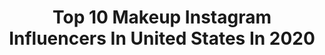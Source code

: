 ---
title: Top 10 Makeup Instagram Influencers In United States In 2020
description: >-
  Find top makeup Instagram influencers in United States in 2020. Most popular hashtags: #colourpop #makeup #colourpopcosmetics #anastasiabeverlyhills.
platform: Instagram
profiles:
  - username: "saratagaloa"
    fullname: >-
      Sara Tagaloa
    location: "United States"
    followers: 3611
    engagement: 696
    commentsToLikes: 0.023460
    id: ck8szz6vjqae30j782o8807pn
    verified: false
    hashtags: "#makeup"
  - username: "julie_love3"
    fullname: >-
      Juliet
    location: "United States"
    followers: 8750
    engagement: 1863
    commentsToLikes: 0.141864
    id: ck5zpxetbtjcl0i14dy4nezdj
    verified: false
    hashtags: ""
  - username: "alexaraemua"
    fullname: >-
      🌈Alexa Nicoletti🌈
    location: "United States"
    followers: 34678
    engagement: 810
    commentsToLikes: 0.103857
    id: ck5pxdk2pr9so0i11sk8gy9yo
    verified: false
    hashtags: "#makeuplover, #hudabeauty, #hauslabseyeliener, #hudabeautyshop"
  - username: "fakhiarif"
    fullname: >-
      Fakhia Arif| Beauty Influencer
    location: "United States"
    followers: 11733
    engagement: 1367
    commentsToLikes: 0.239167
    id: ck14l4njssu100i19kncgg6mm
    verified: false
    hashtags: "#cutcreasetutorial, #anastasiabrows, #pinklips, #tutorialmakeup"
  - username: "masa_babyyy"
    fullname: >-
      Princess Masa❤️😩
    location: "United States"
    followers: 10059
    engagement: 1324
    commentsToLikes: 0.064390
    id: ck14kzt1us5dv0i19bk9uqgda
    verified: false
    hashtags: "#itook1000pictures, #fashionnova, #stayathomechallenge, #gavemyselfaphotoshoot"
  - username: "theseatednurse"
    fullname: >-
      Andrea Dalzell
    location: "United States"
    followers: 5553
    engagement: 1563
    commentsToLikes: 0.078235
    id: ck135xn9b3rah0i19dl82lskv
    verified: false
    hashtags: "#nevergiveup, #nursingschool, #makeitanywhere, #wheelchair"
  - username: "daisymarquez_"
    fullname: >-
      DAISY MARQUEZ 🇲🇽
    location: "United States"
    followers: 1639100
    engagement: 1338
    commentsToLikes: 0.025231
    id: ck0vzkl1v9k830i19vlurpeqz
    verified: true
    hashtags: "#beautyuncomplicated, #ad, #bigbrowenergy"
  - username: "makeupbypita"
    fullname: >-
      Lupita
    location: "United States"
    followers: 137437
    engagement: 1840
    commentsToLikes: 0.083426
    id: ck0vv5hz8nn3i0i19n3s9ejgo
    verified: false
    hashtags: "#momblogger, #pregnantbelly, #instagood, #lagirlcosmetics"
  - username: "spencermakeup"
    fullname: >-
      Spencer Makeup (Adrianna) 💋
    location: "United States"
    followers: 8270
    engagement: 1651
    commentsToLikes: 0.119781
    id: ck0tyzvwsoktu0i19r7wz5hfx
    verified: false
    hashtags: "#laurag, #halloweenmakeup, #norvinanavy, #haloeyeshadow"
  - username: "itskitsovain"
    fullname: >-
      👄Miss Kitty Sovain👄
    location: "United States"
    followers: 622136
    engagement: 824
    commentsToLikes: 0.027829
    id: ck0tw32q1dt850i19k2v9fwwf
    verified: false
    hashtags: "#whatdidkittydonow, #sovainbeauty, #ilovemesomeme, #selfloveisthebestlove"
---